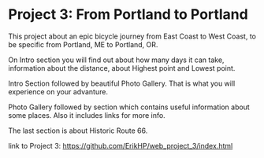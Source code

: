 # Project 3: From Portland to Portland

This project about an epic bicycle journey from East Coast to West Coast, 
to be specific from Portland, ME to Portland, OR.

On Intro section you will find out about how many days it can take, 
information about the distance, about Highest point and Lowest point.

Intro Section followed by beautiful Photo Gallery. That is what you will 
experience on your advanture.

Photo Gallery followed by section which contains useful information about some places. 
Also it includes links for more info.

The last section is about Historic Route 66.


link to Project 3: https://github.com/ErikHP/web_project_3/index.html

